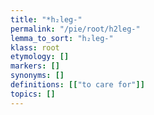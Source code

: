 ```yaml
---
title: "*h₂leg-"
permalink: "/pie/root/h2leg-"
lemma_to_sort: "h₂leg-"
klass: root
etymology: []
markers: []
synonyms: []
definitions: [["to care for"]]
topics: []
---
```

